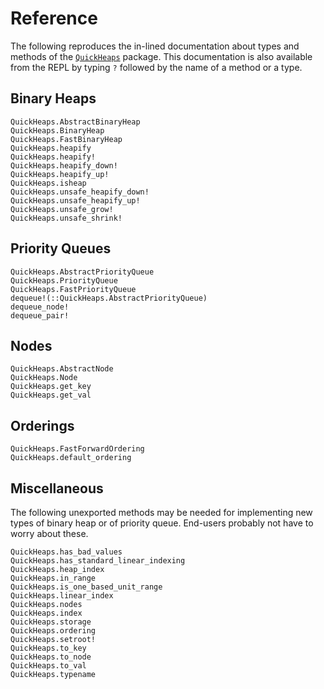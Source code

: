 # Reference

The following reproduces the in-lined documentation about types and methods of the
[`QuickHeaps`](https://github.com/emmt/QuickHeaps.jl) package. This documentation is also
available from the REPL by typing `?` followed by the name of a method or a type.

## Binary Heaps

```@docs
QuickHeaps.AbstractBinaryHeap
QuickHeaps.BinaryHeap
QuickHeaps.FastBinaryHeap
QuickHeaps.heapify
QuickHeaps.heapify!
QuickHeaps.heapify_down!
QuickHeaps.heapify_up!
QuickHeaps.isheap
QuickHeaps.unsafe_heapify_down!
QuickHeaps.unsafe_heapify_up!
QuickHeaps.unsafe_grow!
QuickHeaps.unsafe_shrink!
```

## Priority Queues

```@docs
QuickHeaps.AbstractPriorityQueue
QuickHeaps.PriorityQueue
QuickHeaps.FastPriorityQueue
dequeue!(::QuickHeaps.AbstractPriorityQueue)
dequeue_node!
dequeue_pair!
```

## Nodes

```@docs
QuickHeaps.AbstractNode
QuickHeaps.Node
QuickHeaps.get_key
QuickHeaps.get_val
```

## Orderings

```@docs
QuickHeaps.FastForwardOrdering
QuickHeaps.default_ordering
```

## Miscellaneous

The following unexported methods may be needed for implementing new types of binary heap or
of priority queue. End-users probably not have to worry about these.

```@docs
QuickHeaps.has_bad_values
QuickHeaps.has_standard_linear_indexing
QuickHeaps.heap_index
QuickHeaps.in_range
QuickHeaps.is_one_based_unit_range
QuickHeaps.linear_index
QuickHeaps.nodes
QuickHeaps.index
QuickHeaps.storage
QuickHeaps.ordering
QuickHeaps.setroot!
QuickHeaps.to_key
QuickHeaps.to_node
QuickHeaps.to_val
QuickHeaps.typename
```
